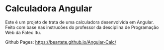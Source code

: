 # Calculadora Angular

Este é um projeto de trata de uma calculadora desenvolvida em Angular. Feito com base nas instrucões do professor da desciplina de Programação Web da Fatec Itu.

Github Pages: https://beartete.github.io/Angular-Calc/
